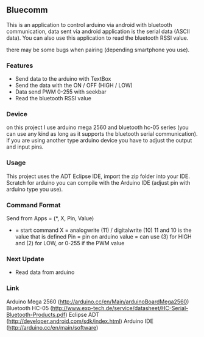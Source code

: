 ## Bluecomm

This is an application to control arduino via android with bluetooth communication, data sent via android application is the serial data (ASCII data).
You can also use this application to read the bluetooth RSSI value.

there may be some bugs when pairing (depending smartphone you use).

### Features
- Send data to the arduino with TextBox
- Send the data with the ON / OFF (HIGH / LOW)
- Data send PWM 0-255 with seekbar
- Read the bluetooth RSSI value

### Device
on this project I use arduino mega 2560 and bluetooth hc-05 series (you can use any kind as long as it supports the bluetooth serial communication).
if you are using another type arduino device you have to adjust the output and input pins.

### Usage
This project uses the ADT Eclipse IDE, import the zip folder into your IDE.
Scratch for arduino you can compile with the Arduino IDE (adjust pin with arduino type you use).

### Command Format
Send from Apps = (*, X, Pin, Value)
* = start command
X = analogwrite (11) / digitalwrite (10) 11 and 10 is the value that is defined
Pin = pin on arduino
value = can use (3) for HIGH and (2) for LOW, or 0-255 if the PWM value

### Next Update
- Read data from arduino

### Link
Arduino Mega 2560 (http://arduino.cc/en/Main/arduinoBoardMega2560)
Bluetooth HC-05 (http://www.exp-tech.de/service/datasheet/HC-Serial-Bluetooth-Products.pdf)
Eclipse ADT (http://developer.android.com/sdk/index.html)
Arduino IDE (http://arduino.cc/en/main/software)
